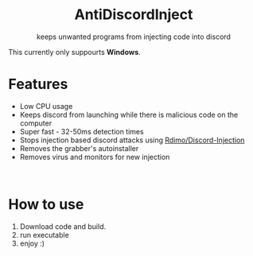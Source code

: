 
<h1 align="center">AntiDiscordInject</h1>
<p align="center">keeps unwanted programs from injecting code into discord</p>

This currently only suppourts **Windows**.

# Features
 - Low CPU usage 
 - Keeps discord from launching while there is malicious code on the computer
 - Super fast - 32-50ms detection times
 - Stops injection based discord attacks using [Rdimo/Discord-Injection](https://github.com/Rdimo/Discord-Injection)
 - Removes the grabber's autoinstaller
 - Removes virus and monitors for new injection

<br>

# How to use
 1. Download code and build.
 2. run executable 
 3. enjoy :)

<br>
